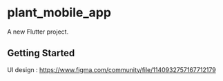 # plant_mobile_app

A new Flutter project.

## Getting Started

UI design : https://www.figma.com/community/file/1140932757167712179
